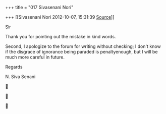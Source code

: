 +++
title = "017 Sivasenani Nori"

+++
[[Sivasenani Nori	2012-10-07, 15:31:39 [Source](https://groups.google.com/g/bvparishat/c/iEIe0Y7bweU)]]



Sir

  

Thank you for pointing out the mistake in kind words.

  

Second, I apologize to the forum for writing without checking; I don't know if the disgrace of ignorance being paraded is penaltyenough, but I will be much more careful in future.

  

Regards

N. Siva Senani  
  







